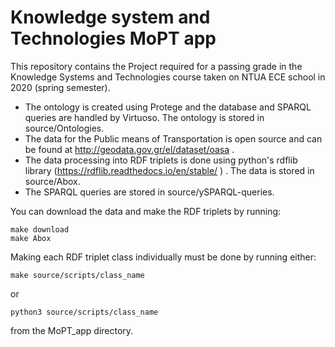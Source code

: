 # Knowledge system and Technologies MoPT app
This repository contains the Project required for a passing grade in the Knowledge Systems and Technologies course taken on NTUA ECE school in 2020 (spring semester).  
- The ontology is created using Protege and the database and SPARQL queries are handled by Virtuoso. The ontology is stored in source/Ontologies.   
- The data for the Public means of Transportation is open source and can be found at http://geodata.gov.gr/el/dataset/oasa .  
- The data processing into RDF triplets is done using python's rdflib library (https://rdflib.readthedocs.io/en/stable/ ) . The data is stored in source/Abox.
- The SPARQL queries are stored in source/ySPARQL-queries.  

You can download the data and make the RDF triplets by running:  
```
make download  
make Abox
```
Making each RDF triplet class individually must be done by running either:
```
make source/scripts/class_name
```
or
```
python3 source/scripts/class_name
```
from the MoPT_app directory. 
